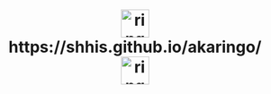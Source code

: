 
 <h1 href="https://shhis.github.io/akaringo/" align="center">  <img src="https://i.ibb.co/rMx4nYP/3dgifmaker61594.gif" alt="ringorou CAS" width="50"/> https://shhis.github.io/akaringo/ <img src="https://i.ibb.co/rMx4nYP/3dgifmaker61594.gif" alt="ringorou CAS" width="50"/> 
 </h1> 
